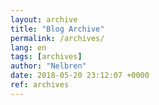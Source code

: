 ```yaml
---
layout: archive
title: "Blog Archive"
permalink: /archives/
lang: en
tags: [archives]
author: "Nelbren"
date: 2018-05-20 23:12:07 +0000
ref: archives
---
```

